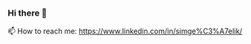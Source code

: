 ### Hi there 👋
📫 How to reach me: https://www.linkedin.com/in/simge%C3%A7elik/

<!--
**simgecelik/simgecelik** is a ✨ _special_ ✨ repository because its `README.md` (this file) appears on your GitHub profile.

Here are some ideas to get you started:

- 🔭 I’m currently working on ...
- 🌱 I’m currently learning ...
- 👯 I’m looking to collaborate on ...
- 🤔 I’m looking for help with ...
- 💬 Ask me about ...
- 📫 How to reach me: https://www.linkedin.com/in/simge%C3%A7elik/
- 😄 Pronouns: ...
- ⚡ Fun fact: ...

-->
